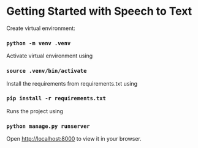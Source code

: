 # Getting Started with Speech to Text


Create virtual environment: 

### `python -m venv .venv`




Activate virtual environment using

### `source .venv/bin/activate`




Install the requirements from requirements.txt using 

### `pip install -r requirements.txt`




Runs the project using

### `python manage.py runserver`


Open [http://localhost:8000](http://localhost:8000) to view it in your browser.

